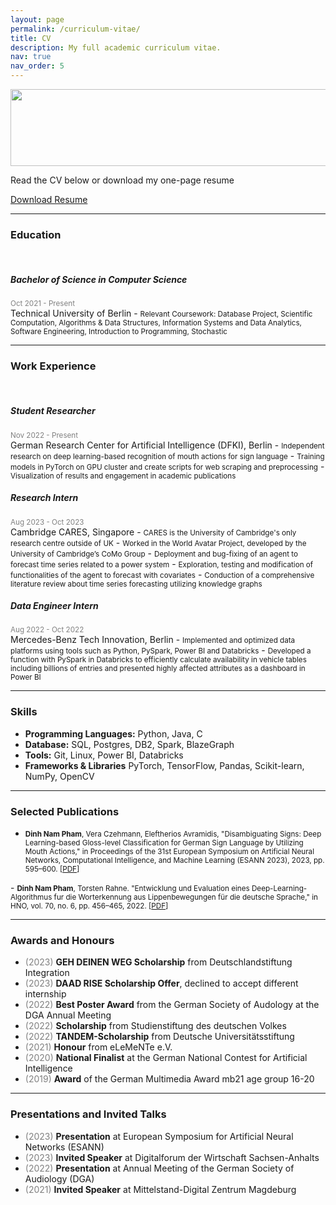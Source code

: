 ```yaml
---
layout: page
permalink: /curriculum-vitae/
title: CV
description: My full academic curriculum vitae.
nav: true
nav_order: 5
---
```



<p style="text-align:center;">
   <center>
      <img src="https://nphamdinh.github.io/assets/img/cv-banner.png" alt="" class="centerImage" style="width:640px;height:123px;">
   </center>
</p>


<section>
	<p class="mt-4">
		Read the CV below or download my one-page resume
		<section class="mt-5 mb-2">
	<div class="row">
		<div class="col-sm">
			<!---<a href="https://nphamdinh.github.io/assets/pdf/CV_Pham_Dinh_Nam_2024.pdf" target="_blank" class="btn btn-outline-primary btn-lg mr-5" role="button">Download CV</a> -->
			<a href="https://nphamdinh.github.io/assets/pdf/CV_Pham_Dinh_Nam_2024.pdf" target="_blank" class="btn btn-outline-primary btn-lg" role="button">Download Resume</a>
		</div>
	</div>
</section>
	</p>

</section>


---

### <b>Education</b>

<br>

<h5><b>Bachelor of Science in Computer Science</b></h5>
<small><span style="color:grey">Oct 2021 - Present</span></small><br>Technical University of Berlin
- <small>Relevant Coursework: Database Project, Scientific Computation, Algorithms & Data Structures, Information Systems and Data 
Analytics, Software Engineering, Introduction to Programming, Stochastic</small>

---


### <b>Work Experience</b>

<br>

<h5><b>Student Researcher</b></h5>
<small><span style="color:grey">Nov 2022 - Present</span></small><br>German Research Center for Artificial Intelligence (DFKI), Berlin
-	<small>Independent research on deep learning-based recognition of mouth actions for sign language</small>
-	<small>Training models in PyTorch on GPU cluster and create scripts for web scraping and preprocessing</small>
-	<small>Visualization of results and engagement in academic publications</small>

<h5><b>Research Intern</b></h5>
<small><span style="color:grey">Aug 2023 - Oct 2023</span></small><br>Cambridge CARES, Singapore
-  <small>CARES is the University of Cambridge's only research centre outside of UK</small>
-	<small>Worked in the World Avatar Project, developed by the University of Cambridge’s CoMo Group</small>
-	<small>Deployment and bug-fixing of an agent to forecast time series related to a power system</small>
-	<small>Exploration, testing and modification of functionalities of the agent to forecast with covariates</small>
-	<small>Conduction of a comprehensive literature review about time series forecasting utilizing knowledge graphs</small>

<h5><b>Data Engineer Intern</b></h5>
<small><span style="color:grey">Aug 2022 - Oct 2022</span></small><br>Mercedes-Benz Tech Innovation, Berlin
-	<small>Implemented and optimized data platforms using tools such as Python, PySpark, Power BI and Databricks</small>
-	<small>Developed a function with PySpark in Databricks to efficiently calculate availability in vehicle tables including billions of entries and presented highly affected attributes as a dashboard in Power BI</small>

---

### <b>Skills</b>
- **Programming Languages:** Python, Java, C
- **Database:** SQL, Postgres, DB2, Spark, BlazeGraph
- **Tools:** Git, Linux, Power BI, Databricks
- **Frameworks & Libraries** PyTorch, TensorFlow, Pandas, Scikit-learn, NumPy, OpenCV

---

### <b>Selected Publications</b>
- <small><b>Dinh Nam Pham</b>, Vera Czehmann, Eleftherios Avramidis, "Disambiguating Signs: Deep Learning-based Gloss-level Classification for German Sign Language by Utilizing Mouth Actions," in Proceedings of the 31st European Symposium on Artificial Neural Networks, Computational Intelligence, and Machine Learning (ESANN 2023), 2023, pp. 595–600. [<a href="https://www.esann.org/sites/default/files/proceedings/2023/ES2023-168.pdf">PDF</a>]
</small>
- <small><b>Dinh Nam Pham</b>, Torsten Rahne. "Entwicklung und Evaluation eines Deep-Learning-Algorithmus fur die Worterkennung aus Lippenbewegungen für die deutsche Sprache," in HNO, vol. 70, no. 6, pp. 456–465, 2022. [<a href="https://link.springer.com/content/pdf/10.1007/s00106-021-01143-9.pdf">PDF</a>]
</small>

---

### <b>Awards and Honours</b>
- <span style="color:grey">(2023)</span> **GEH DEINEN WEG Scholarship** from Deutschlandstiftung Integration
- <span style="color:grey">(2023)</span> **DAAD RISE Scholarship Offer**, declined to accept different internship
- <span style="color:grey">(2022)</span> **Best Poster Award** from the German Society of Audology at the DGA Annual Meeting 
- <span style="color:grey">(2022)</span> **Scholarship** from Studienstiftung des deutschen Volkes
- <span style="color:grey">(2022)</span> **TANDEM-Scholarship** from Deutsche Universitätsstiftung
- <span style="color:grey">(2021)</span> **Honour** from eLeMeNTe e.V.
- <span style="color:grey">(2020)</span> **National Finalist** at the German National Contest for Artificial Intelligence
- <span style="color:grey">(2019)</span> **Award** of the German Multimedia Award mb21 age group 16-20

---

### <b>Presentations and Invited Talks</b>
- <span style="color:grey">(2023)</span> **Presentation** at European Symposium for Artificial Neural Networks (ESANN)
- <span style="color:grey">(2023)</span> **Invited Speaker** at Digitalforum der Wirtschaft Sachsen-Anhalts
- <span style="color:grey">(2022)</span> **Presentation** at Annual Meeting of the German Society of Audiology (DGA)
- <span style="color:grey">(2021)</span> **Invited Speaker** at Mittelstand-Digital Zentrum Magdeburg
